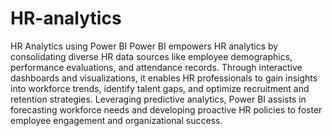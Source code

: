 # HR-analytics
HR Analytics using Power BI
Power BI empowers HR analytics by consolidating diverse HR data sources like employee demographics, performance evaluations, and attendance records. Through interactive dashboards and visualizations, it enables HR professionals to gain insights into workforce trends, identify talent gaps, and optimize recruitment and retention strategies. Leveraging predictive analytics, Power BI assists in forecasting workforce needs and developing proactive HR policies to foster employee engagement and organizational success.
